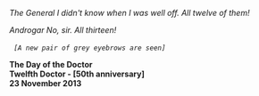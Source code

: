 _The General_ _I didn't know when I was well off. All twelve of them!_

_Androgar_ _No, sir. All thirteen!_

_&nbsp;_ _`[A new pair of grey eyebrows are seen]`_

**The Day of the Doctor  
Twelfth Doctor - [50th anniversary]  
23 November 2013**